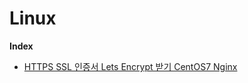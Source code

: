 # Linux

<b>Index</b>

- [HTTPS SSL 인증서 Lets Encrypt 받기 CentOS7 Nginx](https://github.com/gigibean/TIL/blob/master/Linux/CentOS7/letsencrypt.md)
